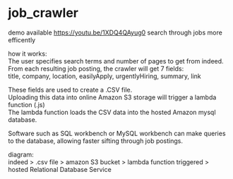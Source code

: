 # job_crawler
demo available https://youtu.be/1XDQ4QAyug0
search through jobs more efficently

how it works:</br>
The user specifies search terms and number of pages to get from indeed.</br>
From each resulting job posting, the crawler will get 7 fields:</br>
title, company, location, easilyApply, urgentlyHiring, summary, link</br>

These fields are used to create a .CSV file.</br>
Uploading this data into online Amazon S3 storage will trigger a lambda function (.js)</br>
The lambda function loads the CSV data into the hosted Amazon mysql database.</br>

Software such as SQL workbench or MySQL workbench can make queries to the database, allowing faster sifting through job postings.</br>

diagram:</br>
indeed > .csv file > amazon S3 bucket > lambda function triggered > hosted Relational Database Service</br>
